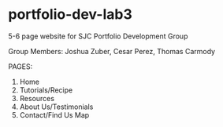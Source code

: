 # portfolio-dev-lab3
5-6 page website for SJC Portfolio Development Group

Group Members: Joshua Zuber, Cesar Perez, Thomas Carmody

PAGES:

1. Home
2. Tutorials/Recipe
3. Resources
4. About Us/Testimonials
5. Contact/Find Us Map
